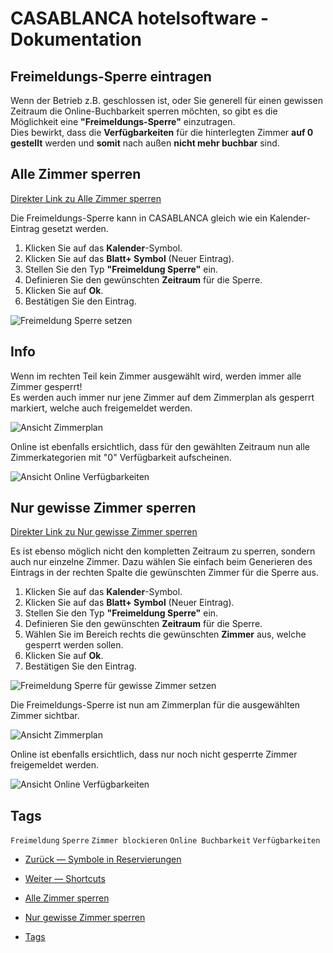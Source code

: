 # CASABLANCA hotelsoftware - Dokumentation

## Freimeldungs-Sperre eintragen

Wenn der Betrieb z.B. geschlossen ist, oder Sie generell für einen gewissen Zeitraum die Online-Buchbarkeit sperren möchten, so gibt es die Möglichkeit eine **"Freimeldungs-Sperre"** einzutragen.  
Dies bewirkt, dass die **Verfügbarkeiten** für die hinterlegten Zimmer **auf 0 gestellt** werden und **somit** nach außen **nicht mehr buchbar** sind.

## Alle Zimmer sperren
[Direkter Link zu Alle Zimmer sperren](https://docs.casablanca.at/desktop/room_plan/block_vacancies/#alle-zimmer-sperren)

Die Freimeldungs-Sperre kann in CASABLANCA gleich wie ein Kalender-Eintrag gesetzt werden.

1. Klicken Sie auf das **Kalender**-Symbol.  
2. Klicken Sie auf das **Blatt+ Symbol** (Neuer Eintrag).  
3. Stellen Sie den Typ **"Freimeldung Sperre"** ein.  
4. Definieren Sie den gewünschten **Zeitraum** für die Sperre.  
5. Klicken Sie auf **Ok**.  
6. Bestätigen Sie den Eintrag.

![Freimeldung Sperre setzen](https://docs.casablanca.at/assets/images/new_entry-388bae58955d61729e6d944a7813ff50.png "Freimeldung Sperre setzen")

## Info

Wenn im rechten Teil kein Zimmer ausgewählt wird, werden immer alle Zimmer gesperrt!  
Es werden auch immer nur jene Zimmer auf dem Zimmerplan als gesperrt markiert, welche auch freigemeldet werden.

![Ansicht Zimmerplan](https://docs.casablanca.at/assets/images/show_roomplan-f7a44e84c1b424d9a5b26adfbb2de720.png "Ansicht Zimmerplan")

Online ist ebenfalls ersichtlich, dass für den gewählten Zeitraum nun alle Zimmerkategorien mit "0" Verfügbarkeit aufscheinen.

![Ansicht Online Verfügbarkeiten](https://docs.casablanca.at/assets/images/show_online_vacancies-4b4f3033fc517204bbc392ae95829607.png "Ansicht Online Verfügbarkeiten")

## Nur gewisse Zimmer sperren
[Direkter Link zu Nur gewisse Zimmer sperren](https://docs.casablanca.at/desktop/room_plan/block_vacancies/#nur-gewisse-zimmer-sperren)

Es ist ebenso möglich nicht den kompletten Zeitraum zu sperren, sondern auch nur einzelne Zimmer. Dazu wählen Sie einfach beim Generieren des Eintrags in der rechten Spalte die gewünschten Zimmer für die Sperre aus.

1. Klicken Sie auf das **Kalender**-Symbol.  
2. Klicken Sie auf das **Blatt+ Symbol** (Neuer Eintrag).  
3. Stellen Sie den Typ **"Freimeldung Sperre"** ein.  
4. Definieren Sie den gewünschten **Zeitraum** für die Sperre.  
5. Wählen Sie im Bereich rechts die gewünschten **Zimmer** aus, welche gesperrt werden sollen.  
6. Klicken Sie auf **Ok**.  
7. Bestätigen Sie den Eintrag.

![Freimeldung Sperre für gewisse Zimmer setzen](https://docs.casablanca.at/assets/images/new_entry2-a1d8e2eea12cd1e50956cd3fa497e2d3.png "Freimeldung Sperre für gewisse Zimmer setzen")

Die Freimeldungs-Sperre ist nun am Zimmerplan für die ausgewählten Zimmer sichtbar.

![Ansicht Zimmerplan](https://docs.casablanca.at/assets/images/show_roomplan2-e10fe552901c98d70ff040a5bc317390.png "Ansicht Zimmerplan")

Online ist ebenfalls ersichtlich, dass nur noch nicht gesperrte Zimmer freigemeldet werden.

![Ansicht Online Verfügbarkeiten](https://docs.casablanca.at/assets/images/show_online_vacancies2-dc03de1f9eeb891d8a16230d7aa42055.png "Ansicht Online Verfügbarkeiten")

## Tags
`Freimeldung` `Sperre` `Zimmer blockieren` `Online Buchbarkeit` `Verfügbarkeiten`

* [Zurück — Symbole in Reservierungen](https://docs.casablanca.at/desktop/room_plan/room_plan_symbols)  
* [Weiter — Shortcuts](https://docs.casablanca.at/desktop/room_plan/shortcuts)

* [Alle Zimmer sperren](https://docs.casablanca.at/desktop/room_plan/block_vacancies/#alle-zimmer-sperren)  
* [Nur gewisse Zimmer sperren](https://docs.casablanca.at/desktop/room_plan/block_vacancies/#nur-gewisse-zimmer-sperren)  
* [Tags](https://docs.casablanca.at/desktop/room_plan/block_vacancies/#tags)
